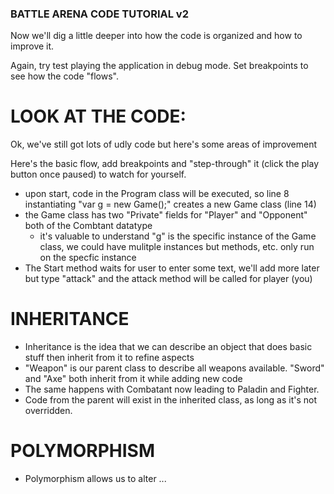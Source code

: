 ﻿
### BATTLE ARENA CODE TUTORIAL v2 ###

Now we'll dig a little deeper into how the code is organized and how to improve it.

Again, try test playing the application in debug mode. Set breakpoints to see how the code "flows".


# LOOK AT THE CODE:

Ok, we've still got lots of udly code but here's some areas of improvement


Here's the basic flow, add breakpoints and "step-through" it (click the play button once paused) to watch for yourself.
 - upon start, code in the Program class will be executed, so line 8 instantiating "var g = new Game();" creates a new Game class (line 14)
 - the Game class has two "Private" fields for "Player" and "Opponent" both of the Combtant datatype
   * it's valuable to understand "g" is the specific instance of the Game class, we could have mulitple instances but methods, etc. only run on the specfic instance
 - The Start method waits for user to enter some text, we'll add more later but type "attack" and the attack method will be called for player (you)




# INHERITANCE
- Inheritance is the idea that we can describe an object that does basic stuff then inherit from it to refine aspects
- "Weapon" is our parent class to describe all weapons available. "Sword" and "Axe" both inherit from it while adding new code
- The same happens with Combatant now leading to Paladin and Fighter.
- Code from the parent will exist in the inherited class, as long as it's not overridden.


# POLYMORPHISM
- Polymorphism allows us to alter ...

